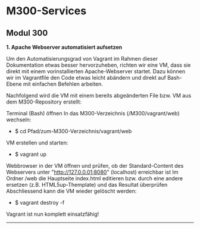 # M300-Services
Modul 300
---
**1. Apache Webserver automatisiert aufsetzen**

Um den Automatisierungsgrad von Vagrant im Rahmen dieser Dokumentation etwas besser hervorzuheben, richten wir eine VM, dass sie direkt mit einem vorinstallierten Apache-Webserver startet. Dazu können wir im Vagrantfile den Code etwas leicht abändern und direkt auf Bash-Ebene mit einfachen Befehlen arbeiten.

Nachfolgend wird die VM mit einem bereits abgeänderten File bzw. VM aus dem M300-Repository erstellt:

Terminal (Bash) öffnen
In das M300-Verzeichnis (/M300/vagrant/web) wechseln:

 - $ cd Pfad/zum-M300-Verzeichnis/vagrant/web

VM erstellen und starten:

- $ vagrant up

Webbrowser in der VM öffnen und prüfen, ob der Standard-Content des Webservers unter "http://127.0.0.01:8080" (localhost) erreichbar ist
Im Ordner /web die Hauptseite index.html editieren bzw. durch eine andere ersetzen (z.B. HTML5up-Themplate) und das Resultat überprüfen
Abschliessend kann die VM wieder gelöscht werden:

- $ vagrant destroy -f

Vagrant ist nun komplett einsatzfähig!

---
